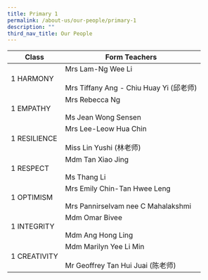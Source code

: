 ```yaml
---
title: Primary 1
permalink: /about-us/our-people/primary-1
description: ""
third_nav_title: Our People
---
```

| Class 	| Form Teachers 	|
|---	|---	|
| 1 HARMONY 	| Mrs   Lam-Ng Wee Li<br>     <br>Mrs Tiffany Ang - Chiu Huay Yi (邱老师) 	|
| 1 EMPATHY 	| Mrs Rebecca Ng<br>     <br>Ms Jean Wong Sensen 	|
| 1 RESILIENCE 	| Mrs Lee-Leow Hua Chin<br><br>Miss Lin Yushi (林老师) 	|
| 1 RESPECT 	| Mdm Tan Xiao Jing<br>     <br>Ms Thang Li 	|
| 1 OPTIMISM 	| Mrs Emily Chin-Tan Hwee   Leng<br><br>Mrs Pannirselvam nee C Mahalakshmi 	|
| 1 INTEGRITY 	| Mdm Omar Bivee<br>     <br>Mdm Ang Hong Ling 	|
| 1 CREATIVITY 	| Mdm Marilyn Yee Li Min<br>     <br>Mr Geoffrey Tan Hui Juai (陈老师) 	|